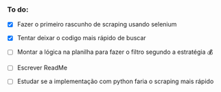 ### To do:
- [x] Fazer o primeiro rascunho de scraping usando selenium
- [x] Tentar deixar o codigo mais rápido de buscar
- [ ] Montar a lógica na planilha para fazer o filtro segundo a estratégia :moneybag:
- [ ] Escrever ReadMe
- [ ] Estudar se a implementação com python faria o scraping mais rápido


